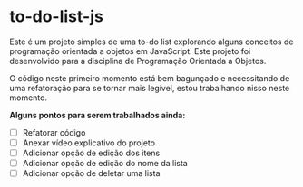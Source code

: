# to-do-list-js
 
Este é um projeto simples de uma to-do list explorando alguns conceitos de programação orientada a objetos em JavaScript. Este projeto foi desenvolvido para a disciplina de Programação Orientada a Objetos.

O código neste primeiro momento está bem bagunçado e necessitando de uma refatoração para se tornar mais legível, estou trabalhando nisso neste momento.

**Alguns pontos para serem trabalhados ainda:**
- [ ] Refatorar código
- [ ] Anexar vídeo explicativo do projeto
- [ ] Adicionar opção de edição dos itens
- [ ] Adicionar opção de edição do nome da lista
- [ ] Adicionar opção de deletar uma lista